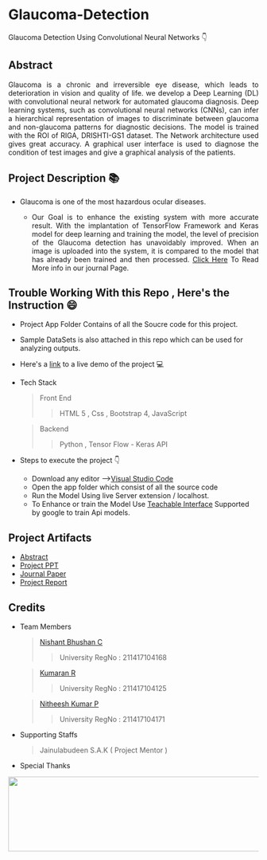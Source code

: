 # Glaucoma-Detection
Glaucoma Detection Using Convolutional Neural Networks 👇
## Abstract
<p align="justify">
  Glaucoma is a chronic and irreversible eye disease, which leads to 
deterioration in vision and quality of life. we develop a Deep Learning (DL) 
with convolutional neural network for automated glaucoma diagnosis. Deep 
learning systems, such as convolutional neural networks (CNNs), can infer a 
hierarchical representation of images to discriminate between glaucoma and 
non-glaucoma patterns for diagnostic decisions. The model is trained with 
the ROI of RIGA, DRISHTI-GS1 dataset. The Network architecture used 
gives great accuracy. A graphical user interface is used to diagnose the 
condition of test images and give a graphical analysis of the patients. 
</p>

## Project Description 📚
 - Glaucoma is one of the most hazardous ocular diseases.
     - <p align="justify">
           Our Goal is to enhance the existing system with more accurate result. With the implantation of TensorFlow Framework and Keras model for deep learning and training the              model, the level of precision of the Glaucoma detection has unavoidably improved. When an image is uploaded into the system, it is compared to the model that has                  already been trained and then processed. <a href="http://ijsart.com/Home/IssueDetail?id=48809">Click Here</a> To Read More info in our journal Page.
        </p>

## Trouble Working With this Repo , Here's the Instruction 😄

- Project App Folder Contains of all the Soucre code for this project.
- Sample DataSets is also attached in this repo which can be used for analyzing outputs.
- Here's a [link](https://nishant0500.github.io/Glaucoma-Detection/app/) to a live demo of the project 💻
- Tech Stack 
  >Front End
  >>HTML 5 , Css , Bootstrap 4, JavaScript
  
  >Backend 
  >> Python , Tensor Flow - Keras API

- Steps to execute the project 👇
  - Download any editor -->[Visual Studio Code](https://code.visualstudio.com/download)
  - Open the app folder which consist of all the source code 
  - Run the Model Using live Server extension / localhost.
  - To Enhance or train the Model Use [Teachable Interface](https://teachablemachine.withgoogle.com/) Supported by google to train Api models.

## Project Artifacts

- [Abstract](https://github.com/nishant0500/Glaucoma-Detection/blob/main/Abstract.docx)
- [Project PPT](https://github.com/nishant0500/Glaucoma-Detection/blob/main/Glaucoma%C2%A0Detection%20Using%20Convolutional%20Neural%20Networks.pptx)
- [Journal Paper](https://github.com/nishant0500/Glaucoma-Detection/blob/main/Glaucoma%C2%A0Detection%20Journal.docx)
- [Project Report](https://github.com/nishant0500/Glaucoma-Detection/blob/main/Project%20Report%20Updated.docx)


## Credits

* Team Members
  > [Nishant Bhushan C](https://www.github.com/nishant0500) 
  >> University RegNo : 211417104168
  
  > [Kumaran R](https://github.com/kumaranarajendiran)
  >> University RegNo : 211417104125
  
  > [Nitheesh Kumar P](https://github.com/nithishnithish18)
  >> University RegNo : 211417104171
  
* Supporting Staffs 
  > Jainulabudeen S.A.K ( Project Mentor )

* Special Thanks <br/>
<p align="center">
  <img width="600" height="150" src="https://user-images.githubusercontent.com/42842987/121531150-c8fec680-ca1b-11eb-8e14-c46ebc755e83.png">
</p>


